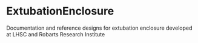 # ExtubationEnclosure
Documentation and reference designs for extubation enclosure developed at LHSC and Robarts Research Institute
